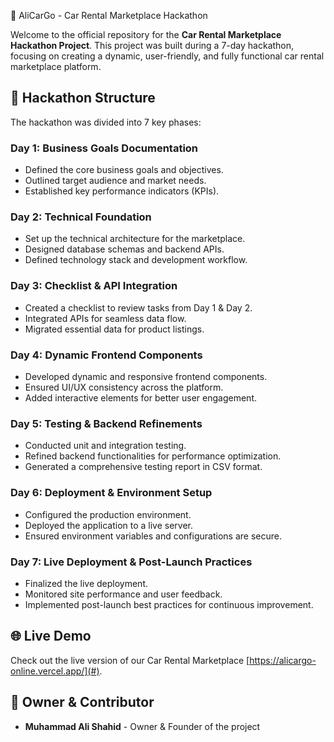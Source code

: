 🚀 AliCarGo - Car Rental Marketplace Hackathon

Welcome to the official repository for the **Car Rental Marketplace Hackathon Project**. This project was built during a 7-day hackathon, focusing on creating a dynamic, user-friendly, and fully functional car rental marketplace platform.

## 📅 Hackathon Structure

The hackathon was divided into 7 key phases:

### **Day 1: Business Goals Documentation**
- Defined the core business goals and objectives.
- Outlined target audience and market needs.
- Established key performance indicators (KPIs).

### **Day 2: Technical Foundation**
- Set up the technical architecture for the marketplace.
- Designed database schemas and backend APIs.
- Defined technology stack and development workflow.

### **Day 3: Checklist & API Integration**
- Created a checklist to review tasks from Day 1 & Day 2.
- Integrated APIs for seamless data flow.
- Migrated essential data for product listings.

### **Day 4: Dynamic Frontend Components**
- Developed dynamic and responsive frontend components.
- Ensured UI/UX consistency across the platform.
- Added interactive elements for better user engagement.

### **Day 5: Testing & Backend Refinements**
- Conducted unit and integration testing.
- Refined backend functionalities for performance optimization.
- Generated a comprehensive testing report in CSV format.

### **Day 6: Deployment & Environment Setup**
- Configured the production environment.
- Deployed the application to a live server.
- Ensured environment variables and configurations are secure.

### **Day 7: Live Deployment & Post-Launch Practices**
- Finalized the live deployment.
- Monitored site performance and user feedback.
- Implemented post-launch best practices for continuous improvement.

## 🌐 Live Demo
Check out the live version of our Car Rental Marketplace [https://alicargo-online.vercel.app/](#).

## 👤 Owner & Contributor
- **Muhammad Ali Shahid** - Owner & Founder of the project



